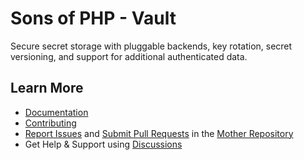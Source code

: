 Sons of PHP - Vault
===================

Secure secret storage with pluggable backends, key rotation, secret versioning, and support for additional authenticated data.

## Learn More

* [Documentation][docs]
* [Contributing][contributing]
* [Report Issues][issues] and [Submit Pull Requests][pull-requests] in the [Mother Repository][mother-repo]
* Get Help & Support using [Discussions][discussions]

[discussions]: https://github.com/orgs/SonsOfPHP/discussions
[mother-repo]: https://github.com/SonsOfPHP/sonsofphp
[contributing]: https://docs.sonsofphp.com/contributing/
[docs]: https://docs.sonsofphp.com/components/vault/
[issues]: https://github.com/SonsOfPHP/sonsofphp/issues?q=is%3Aopen+is%3Aissue+label%3AVault
[pull-requests]: https://github.com/SonsOfPHP/sonsofphp/pulls?q=is%3Aopen+is%3Apr+label%3AVault
